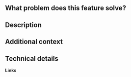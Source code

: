 <!--
SPDX-FileCopyrightText: 2024 hobyte

SPDX-License-Identifier: CC-BY-SA-2.0
-->

## What problem does this feature solve?
<!-- Describe the problem the new feature would solve. -->

## Description
<!-- Describe the new feature here. Add details about how the feature works and
how it can be used. -->

## Additional context
<!-- Add any other context or screenshots about the feature request here. -->

## Technical details
<!-- Add any other information or technical details that might be useful for the
implementation of this feature. -->

**Links**
<!-- Consider adding links to similar features in other Programms or any 
information that will be usefull for this implementing this feature -->
